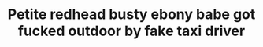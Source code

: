 ---
layout: post
title: Petite redhead busty ebony babe got fucked outdoor by fake taxi driver
duration: '06:57'
view: 378
rate: 2
video: 'https://flashservice.xvideos.com/embedframe/25532639'
category:
 - blonde
 - blowjob
 - brunette
 - busty
 - curvy
 - ebony
 - gorgeous
 - outdoor
 - rough
 - stunning
tags: 
 - big-tits
 - sucked
 - fucked
priority: 0.9
changefreq: daily
---